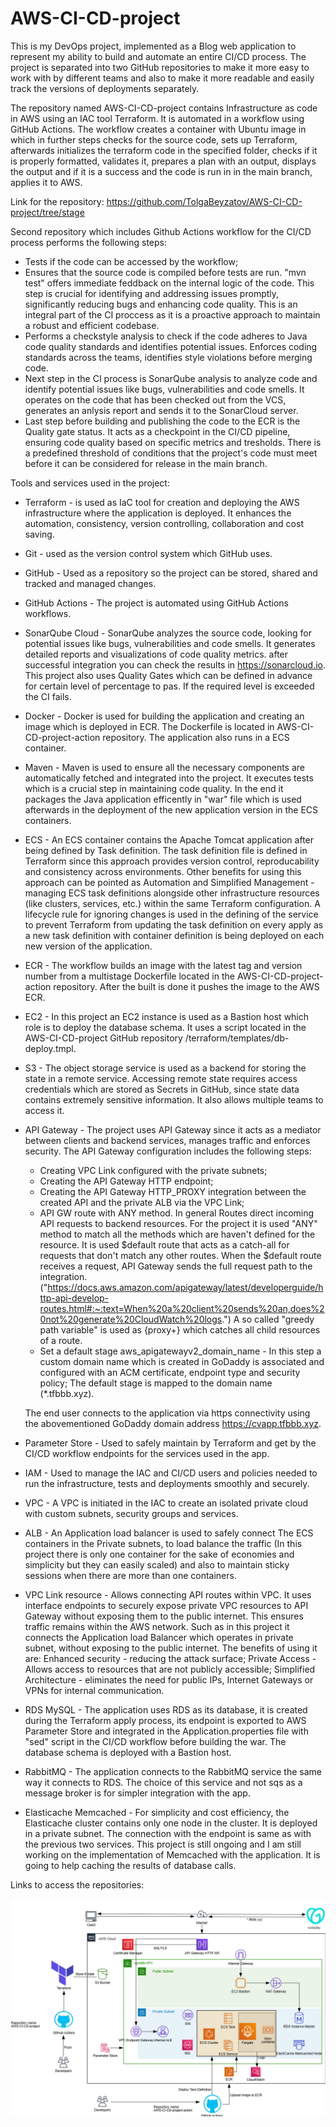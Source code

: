 # AWS-CI-CD-project


This is my DevOps project, implemented as a Blog web application to represent my ability to build and automate an entire CI/CD process. The project is separated into two GitHub repositories to make it more easy to work with by different teams and also to make it more readable and easily track the versions of deployments separately. 

The repository named AWS-CI-CD-project contains Infrastructure as code in AWS using an IAC tool Terraform. It is automated in a workflow using GitHub Actions. The workflow creates a container with Ubuntu image in which in further steps checks for the source code, sets up Terraform, afterwards initializes the terraform code in the specified folder, checks if it is properly formatted, validates it, prepares a plan with an output, displays the output and if it is a success and the code is run in in the main branch, applies it to AWS.

Link for the repository: https://github.com/TolgaBeyzatov/AWS-CI-CD-project/tree/stage

Second repository which includes Github Actions workflow for the CI/CD process performs the following steps:
- Tests if the code can be accessed by the workflow;
- Ensures that the source code is compiled before tests are run. "mvn test" offers immediate feddback on the internal logic of the code. This step is crucial for identifying and addressing issues promptly, significantly reducing bugs and enhancing code quality. This is an integral part of the CI proccess as it is a proactive approach to maintain a robust and efficient codebase.
- Performs a checkstyle analysis to check if the code adheres to Java code quality standards and identifies potential issues. Enforces coding standards across the teams, identifies style violations before merging code.
- Next step in the CI process is SonarQube analysis to analyze code and identify potential issues like bugs, vulnerabilities and code smells. It operates on the code that has been checked out from the VCS, generates an anlysis report and sends it to the SonarCloud server.
- Last step before building and publishing the code to the ECR is the Quality gate status. It acts as a checkpoint in the CI/CD pipeline, ensuring code quality based on specific metrics and tresholds. There is a predefined threshold of conditions that the project's code must meet before it can be considered for release in the main branch.

Tools and services used in the project:
- Terraform - is used as IaC tool for creation and deploying the AWS infrastructure where the application is deployed. It enhances the automation, consistency, version controlling, collaboration and cost saving.
- Git - used as the version control system which GitHub uses.
- GitHub - Used as a repository so the project can be stored, shared and tracked and managed changes. 
- GitHub Actions - The project is automated using GitHub Actions workflows. 
- SonarQube Cloud - SonarQube analyzes the source code, looking for potential issues like bugs, vulnerabilities and code smells. It generates detailed reports and visualizations of code quality metrics. after successful integration you can check the results in https://sonarcloud.io. This project also uses Quality Gates which can be defined in advance for certain level of percentage to pas. If the required level is exceeded the CI fails.
- Docker - Docker is used for building the application and creating an image which is deployed in ECR. The Dockerfile is located in AWS-CI-CD-project-action repository. The application also runs in a ECS container.
- Maven - Maven is used to ensure all the necessary components are automatically fetched and integrated into the project. It executes tests which is a crucial step in maintaining code quality. In the end it packages the Java application efficently in "war" file which is used afterwards in the deployment of the new application version in the ECS containers.
- ECS - An ECS container contains the Apache Tomcat application after being defined by Task definition. The task definition file is defined in Terraform since this approach provides version control, reproducability and consistency across environments. Other benefits for using this approach can be pointed as Automation and Simplified Management - managing ECS task definitions alongside other infrastructure resources (like clusters, services, etc.) within the same Terraform configuration. 
A lifecycle rule for ignoring changes is used in the defining of the service to prevent Terraform from updating the task definition on every apply as a new task definition with container definition is being deployed on each new version of the application.
- ECR - The workflow builds an image with the latest tag and version number from a multistage Dockerfile located in the AWS-CI-CD-project-action repository. After the built is done it pushes the image to the AWS ECR.
- EC2 - In this project an EC2 instance is used as a Bastion host which role is to deploy the database schema. It uses a script located in the AWS-CI-CD-project GitHub repository /terraform/templates/db-deploy.tmpl.
- S3 - The object storage service is used as a backend for storing the state in a remote service. Accessing remote state requires access credentials which are stored as Secrets in GitHub, since state data contains extremely sensitive information. It also allows multiple teams to access it. 
- API Gateway - The project uses API Gateway since it acts as a mediator between clients and backend services, manages traffic and enforces security. 
  The API Gateway configuration includes the following steps:
  - Creating VPC Link configured with the private subnets;
  - Creating the API Gateway HTTP endpoint;
  - Creating the API Gateway HTTP_PROXY integration between the     created API and the private ALB via the VPC Link;
  - API GW route with ANY method. In general Routes direct incoming API requests to backend resources. For the project it is used "ANY" method to match all the methods which are haven't defined for the resource. It is used $default route that acts as a catch-all for requests that don't match any other routes. When the $default route receives a request, API Gateway sends the full request path to the integration. ("https://docs.aws.amazon.com/apigateway/latest/developerguide/http-api-develop-routes.html#:~:text=When%20a%20client%20sends%20an,does%20not%20generate%20CloudWatch%20logs.")
  A so called "greedy path variable" is used as {proxy+} which catches all child resources of a route.
  - Set a default stage aws_apigatewayv2_domain_name - In this step a custom domain name which is created in GoDaddy is associated and configured with an ACM certificate, endpoint type and security policy; The default stage is mapped to the domain name (*.tfbbb.xyz).
 
  The end user connects to the application via https connectivity using the abovementioned GoDaddy domain address https://cvapp.tfbbb.xyz.
- Parameter Store - Used to safely maintain by Terraform and get by the CI/CD workflow endpoints for the services used in the app.
- IAM - Used to manage the IAC and CI/CD users and policies needed to run the infrastructure, tests and deployments smoothly and securely.
- VPC - A VPC is initiated in the IAC to create an isolated private cloud with custom subnets, security groups and services.
- ALB - An Application load balancer is used to safely connect The ECS containers in the Private subnets, to load balance the traffic (In this project there is only one container for the sake of economies and simplicity but they can easily scaled) and also to maintain sticky sessions when there are more than one containers. 
- VPC Link resource - Allows connecting API routes within VPC. It uses interface endpoints to securely expose private VPC resources to API Gateway without exposing them to the public internet. This ensures traffic remains within the AWS network. Such as in this project it connects the Application load Balancer which operates in private subnet, without exposing to the public internet. The benefits of using it are: 
  Enhanced security - reducing the attack surface;
  Private Access - Allows access to resources that are not publicly accessible;
  Simplified Architecture - eliminates the need for public IPs, Internet Gateways or VPNs for internal communication.
- RDS MySQL - The application uses RDS as its database, it is created during the Terraform apply process, its endpoint is exported to AWS Parameter Store and integrated in the Application.properties file with "sed" script in the CI/CD workflow before building the war. The database schema is deployed with a Bastion host.
- RabbitMQ - The application connects to the RabbitMQ service the same way it connects to RDS. The choice of this service and not sqs  as a message broker is for simpler integration with the app.
- Elasticache Memcached - For simplicity and cost efficiency, the Elasticache cluster contains only one node in the cluster. It is deployed in a private subnet. The connection with the endpoint is same as with the previous two services. This project is still ongoing and I am still working on the implementation of Memcached with the application. It is going to help caching the results of database calls. 

Links to access the repositories:

![alt text](image.png)